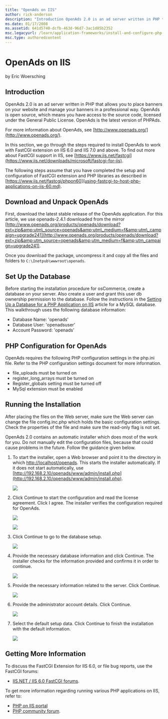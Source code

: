 ```yaml
---
title: "OpenAds on IIS"
author: rick-anderson
description: "Introduction OpenAds 2.0 is an ad server written in PHP that allows you to place banners on your website and manage your banners in a professional way. OpenA..."
ms.date: 01/17/2008
ms.assetid: 641d5740-dcfb-463d-96d7-3ac1d85b2352
msc.legacyurl: /learn/application-frameworks/install-and-configure-php-applications-on-iis/openads-on-iis
msc.type: authoredcontent
---
```

OpenAds on IIS
====================
by Eric Woersching

## Introduction

OpenAds 2.0 is an ad server written in PHP that allows you to place banners on your website and manage your banners in a professional way. OpenAds is open source, which means you have access to the source code, licensed under the General Public License. OpenAds is the latest version of PHPAds.

For more information about OpenAds, see [http://www.openads.org/](http://www.openads.org/).

In this section, we go through the steps required to install OpenAds to work with FastCGI extension on IIS 6.0 and IIS 7.0 and above. To find out more about FastCGI support in IIS, see [https://www.iis.net/fastcgi](https://www.iis.net/downloads/microsoft/fastcgi-for-iis).

The following steps assume that you have completed the setup and configuration of FastCGI extension and PHP libraries as described in [https://www.iis.net/fastcgi/phpon60](using-fastcgi-to-host-php-applications-on-iis-60.md).

## Download and Unpack OpenAds

First, download the latest stable release of the OpenAds application. For this article, we use openads-2.4.1 downloaded from the mirror [http://www.openads.org/products/openads/download?ext=zip&amp;utm\_source=openads&amp;utm\_medium=f&amp;utm\_campaign=upgrade241](http://www.openads.org/products/openads/download?ext=zip&amp;utm_source=openads&amp;utm_medium=f&amp;utm_campaign=upgrade241).

Once you download the package, uncompress it and copy all the files and folders to `C:\Inetpub\wwwroot\openads`.

## Set Up the Database

Before starting the installation procedure for osCommerce, create a database on your server. Also create a user and grant this user db ownership permission to the database. Follow the instructions in the [Setting Up a Database for a PHP Application on IIS](../install-and-configure-php-on-iis/setting-up-a-database-for-a-php-application-on-iis.md) article for a MySQL database. This walkthrough uses the following database information:

- Database Name: 'openads'
- Database User: 'openadsuser'
- Account Password: 'openads'

## PHP Configuration for OpenAds

OpenAds requires the following PHP configuration settings in the php.ini file. Refer to the PHP configuration settings document for more information. 

- file\_uploads must be turned on
- register\_long\_arrays must be turned on
- Register\_globals setting must be turned off
- MySql extension must be enabled

## Running the Installation

After placing the files on the Web server, make sure the Web server can change the file config.inc.php which holds the basic configuration settings. Check the properties of the file and make sure the read-only flag is not set.

OpenAds 2.0 contains an automatic installer which does most of the work for you. Do not manually edit the configuration files, because that could cause problems in the future. Follow the guidance given below.

1. To start the installer, open a Web browser and point it to the directory in which [http://localhost/openads](http://localhost/openads). This starts the installer automatically. If it does not start automatically, use [http://192.168.2.10/openads/www/admin/install.php](http://192.168.2.10/openads/www/admin/install.php).  

    [![](openads-on-iis/_static/image2.jpg)](openads-on-iis/_static/image1.jpg)
2. Click Continue to start the configuration and read the license agreement. Click I agree. The installer verifies the configuration required for OpenAds.  

    [![](openads-on-iis/_static/image4.jpg)](openads-on-iis/_static/image3.jpg)

    [![](openads-on-iis/_static/image6.jpg)](openads-on-iis/_static/image5.jpg)
3. Click Continue to go to the database setup.  

    [![](openads-on-iis/_static/image8.jpg)](openads-on-iis/_static/image7.jpg)
4. Provide the necessary database information and click Continue. The installer checks for the information provided and confirms it in order to continue.  

    [![](openads-on-iis/_static/image10.jpg)](openads-on-iis/_static/image9.jpg)
5. Provide the necessary information related to the server. Click Continue.  

    [![](openads-on-iis/_static/image12.jpg)](openads-on-iis/_static/image11.jpg)
6. Provide the administrator account details. Click Continue.  

    [![](openads-on-iis/_static/image14.jpg)](openads-on-iis/_static/image13.jpg)
7. Select the default setup data. Click Continue to finish the installation with the default information.  

    [![](openads-on-iis/_static/image16.jpg)](openads-on-iis/_static/image15.jpg)

## Getting More Information

To discuss the FastCGI Extension for IIS 6.0, or file bug reports, use the FastCGI forums: 

- [IIS.NET / IIS 6.0 FastCGI forums](https://forums.iis.net/1103.aspx).

To get more information regarding running various PHP applications on IIS, refer to:

- [PHP on IIS portal](https://php.iis.net/)
- [PHP community forum](https://forums.iis.net/1102.aspx).
